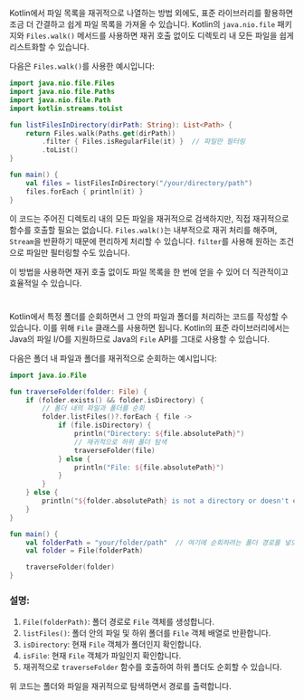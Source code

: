 #
Kotlin에서 파일 목록을 재귀적으로 나열하는 방법 외에도, 표준 라이브러리를 활용하면 조금 더 간결하고 쉽게 파일 목록을 가져올 수 있습니다. Kotlin의 `java.nio.file` 패키지와 `Files.walk()` 메서드를 사용하면 재귀 호출 없이도 디렉토리 내 모든 파일을 쉽게 리스트화할 수 있습니다.

다음은 `Files.walk()`를 사용한 예시입니다:

```kotlin
import java.nio.file.Files
import java.nio.file.Paths
import java.nio.file.Path
import kotlin.streams.toList

fun listFilesInDirectory(dirPath: String): List<Path> {
    return Files.walk(Paths.get(dirPath))
        .filter { Files.isRegularFile(it) }  // 파일만 필터링
        .toList()
}

fun main() {
    val files = listFilesInDirectory("/your/directory/path")
    files.forEach { println(it) }
}
```

이 코드는 주어진 디렉토리 내의 모든 파일을 재귀적으로 검색하지만, 직접 재귀적으로 함수를 호출할 필요는 없습니다. `Files.walk()`는 내부적으로 재귀 처리를 해주며, `Stream`을 반환하기 때문에 편리하게 처리할 수 있습니다. `filter`를 사용해 원하는 조건으로 파일만 필터링할 수도 있습니다.

이 방법을 사용하면 재귀 호출 없이도 파일 목록을 한 번에 얻을 수 있어 더 직관적이고 효율적일 수 있습니다.


#
Kotlin에서 특정 폴더를 순회하면서 그 안의 파일과 폴더를 처리하는 코드를 작성할 수 있습니다. 이를 위해 `File` 클래스를 사용하면 됩니다. Kotlin의 표준 라이브러리에서는 Java의 파일 I/O를 지원하므로 Java의 `File` API를 그대로 사용할 수 있습니다.

다음은 폴더 내 파일과 폴더를 재귀적으로 순회하는 예시입니다:

```kotlin
import java.io.File

fun traverseFolder(folder: File) {
    if (folder.exists() && folder.isDirectory) {
        // 폴더 내의 파일과 폴더를 순회
        folder.listFiles()?.forEach { file ->
            if (file.isDirectory) {
                println("Directory: ${file.absolutePath}")
                // 재귀적으로 하위 폴더 탐색
                traverseFolder(file)
            } else {
                println("File: ${file.absolutePath}")
            }
        }
    } else {
        println("${folder.absolutePath} is not a directory or doesn't exist.")
    }
}

fun main() {
    val folderPath = "your/folder/path"  // 여기에 순회하려는 폴더 경로를 넣으세요
    val folder = File(folderPath)

    traverseFolder(folder)
}
```

### 설명:
1. `File(folderPath)`: 폴더 경로로 `File` 객체를 생성합니다.
2. `listFiles()`: 폴더 안의 파일 및 하위 폴더를 `File` 객체 배열로 반환합니다.
3. `isDirectory`: 현재 `File` 객체가 폴더인지 확인합니다.
4. `isFile`: 현재 `File` 객체가 파일인지 확인합니다.
5. 재귀적으로 `traverseFolder` 함수를 호출하여 하위 폴더도 순회할 수 있습니다.

위 코드는 폴더와 파일을 재귀적으로 탐색하면서 경로를 출력합니다.